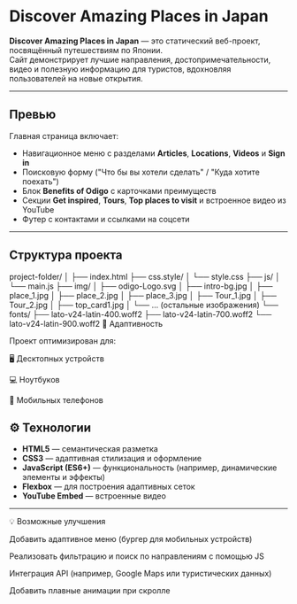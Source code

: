 #  Discover Amazing Places in Japan

**Discover Amazing Places in Japan** — это статический веб-проект, посвящённый путешествиям по Японии.  
Сайт демонстрирует лучшие направления, достопримечательности, видео и полезную информацию для туристов, вдохновляя пользователей на новые открытия.

---

##  Превью

Главная страница включает:
- Навигационное меню с разделами **Articles**, **Locations**, **Videos** и **Sign in**
- Поисковую форму ("Что бы вы хотели сделать" / "Куда хотите поехать")
- Блок **Benefits of Odigo** с карточками преимуществ
- Секции **Get inspired**, **Tours**, **Top places to visit** и встроенное видео из YouTube
- Футер с контактами и ссылками на соцсети

---

##  Структура проекта

project-folder/
│
├── index.html
├── css.style/
│ └── style.css
├── js/
│ └── main.js
├── img/
│ ├── odigo-Logo.svg
│ ├── intro-bg.jpg
│ ├── place_1.jpg
│ ├── place_2.jpg
│ ├── place_3.jpg
│ ├── Tour_1.jpg
│ ├── Tour_2.jpg
│ ├── top_card1.jpg
│ └── ... (остальные изображения)
└── fonts/
├── lato-v24-latin-400.woff2
├── lato-v24-latin-700.woff2
└── lato-v24-latin-900.woff2
📱 Адаптивность

Проект оптимизирован для:

🖥️ Десктопных устройств

💻 Ноутбуков

📱 Мобильных телефонов
## ⚙️ Технологии

- **HTML5** — семантическая разметка
- **CSS3** — адаптивная стилизация и оформление
- **JavaScript (ES6+)** — функциональность (например, динамические элементы и эффекты)
- **Flexbox** — для построения адаптивных сеток
- **YouTube Embed** — встроенные видео

---

💡 Возможные улучшения

Добавить адаптивное меню (бургер для мобильных устройств)

Реализовать фильтрацию и поиск по направлениям с помощью JS

Интеграция API (например, Google Maps или туристических данных)

Добавить плавные анимации при скролле

